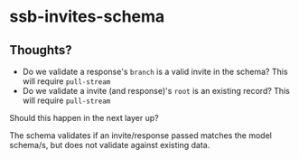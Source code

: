 # ssb-invites-schema

## Thoughts?
* Do we validate a response's `branch` is a valid invite in the schema? This will require `pull-stream`
* Do we validate a invite (and response)'s `root` is an existing record? This will require `pull-stream`

Should this happen in the next layer up? 

The schema validates if an invite/response passed matches the model schema/s, but does not validate against existing data.
